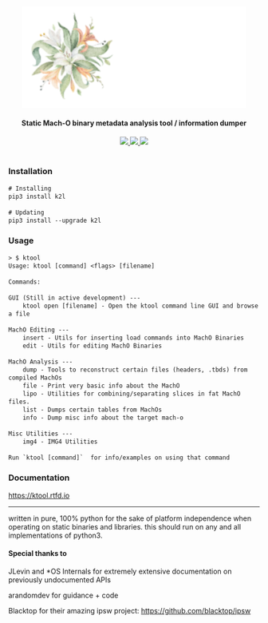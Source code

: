<p align="center">
<img src=".github/svg/logo.png" alt="Logo" width=450px> 
</p>
<h4 align="center">
Static Mach-O binary metadata analysis tool / information dumper
</h4>
<p align="center">
  <a href="https://github.com/kritantadev/ktool/actions/workflows/tests.yml">
    <image src="https://github.com/kritantadev/ktool/actions/workflows/tests.yml/badge.svg">
  </a>
  <a href="https://ktool.rtfd.io">
    <image src="https://readthedocs.org/projects/ktool/badge/?version=latest">
  </a>
  <a href="https://pypi.org/project/k2l/">
    <image src="https://badge.fury.io/py/k2l.svg">
  </a>
    <br>
    <br>
</p>
    
### Installation

```shell
# Installing
pip3 install k2l

# Updating
pip3 install --upgrade k2l
```

### Usage 

```
> $ ktool
Usage: ktool [command] <flags> [filename]
    
Commands:

GUI (Still in active development) ---
    ktool open [filename] - Open the ktool command line GUI and browse a file

MachO Editing ---
    insert - Utils for inserting load commands into MachO Binaries
    edit - Utils for editing MachO Binaries

MachO Analysis ---
    dump - Tools to reconstruct certain files (headers, .tbds) from compiled MachOs
    file - Print very basic info about the MachO
    lipo - Utilities for combining/separating slices in fat MachO files.
    list - Dumps certain tables from MachOs
    info - Dump misc info about the target mach-o

Misc Utilities ---
    img4 - IMG4 Utilities

Run `ktool [command]`  for info/examples on using that command
```

### Documentation

https://ktool.rtfd.io

---

written in pure, 100% python for the sake of platform independence when operating on static binaries and libraries. 
this should run on any and all implementations of python3.

#### Special thanks to

JLevin and *OS Internals for extremely extensive documentation on previously undocumented APIs 

arandomdev for guidance + code

Blacktop for their amazing ipsw project: https://github.com/blacktop/ipsw  
